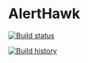 # AlertHawk
[![Build status](https://ci.appveyor.com/api/projects/status/7ph5b2otk7v9thi4?svg=true)](https://ci.appveyor.com/project/thiagoloureiro/alerthawk)

[![Build history](https://buildstats.info/appveyor/chart/thiagoloureiro/alerthawk)](https://ci.appveyor.com/project/thiagoloureiro/alerthawk/history)
